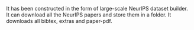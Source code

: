 It has been constructed in the form of large-scale NeurIPS dataset builder. It can download all the NeurIPS papers and store them in a folder. It downloads all bibtex, extras and paper-pdf.
